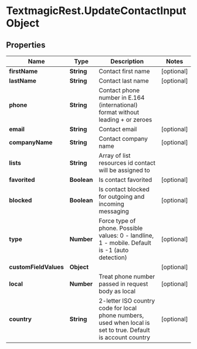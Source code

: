 # TextmagicRest.UpdateContactInputObject

## Properties
Name | Type | Description | Notes
------------ | ------------- | ------------- | -------------
**firstName** | **String** | Contact first name | [optional] 
**lastName** | **String** | Contact last name | [optional] 
**phone** | **String** | Contact phone number in E.164 (international) format without leading + or zeroes | 
**email** | **String** | Contact email | [optional] 
**companyName** | **String** | Contact company name | [optional] 
**lists** | **String** | Array of list resources id contact will be assigned to | 
**favorited** | **Boolean** | Is contact favorited | [optional] 
**blocked** | **Boolean** | Is contact blocked for outgoing and incoming messaging | [optional] 
**type** | **Number** | Force type of phone. Possible values: 0 - landline, 1 - mobile. Default is -1 (auto detection) | [optional] 
**customFieldValues** | **Object** |  | [optional] 
**local** | **Number** | Treat phone number passed in request body as local | [optional] 
**country** | **String** | 2-letter ISO country code for local phone numbers, used when local is  set to true. Default is account country | [optional] 


